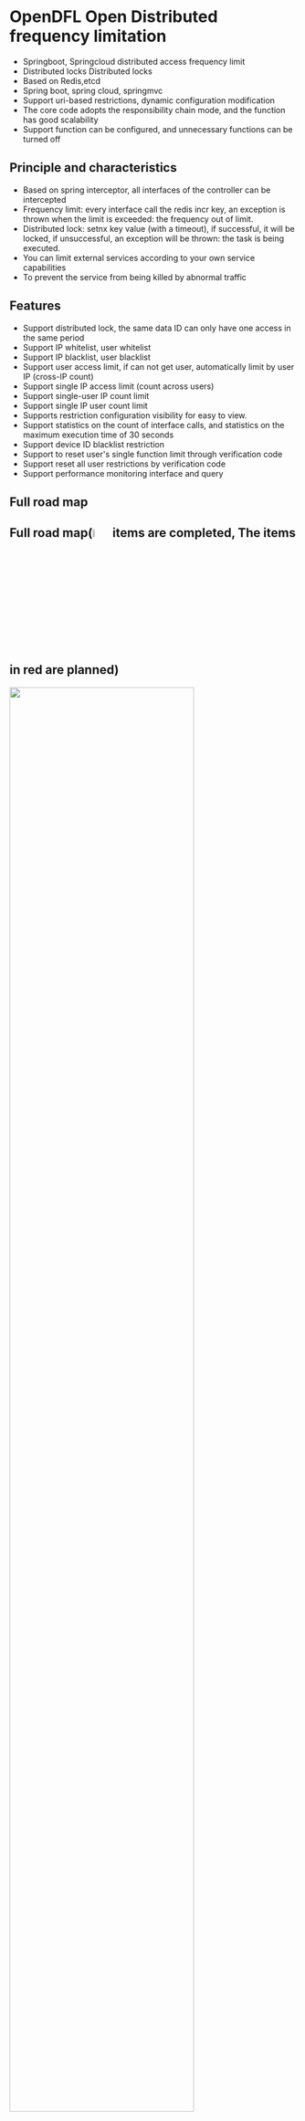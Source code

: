 # OpenDFL Open Distributed frequency limitation 
* Springboot, Springcloud distributed access frequency limit
* Distributed locks Distributed locks
* Based on Redis,etcd
* Spring boot, spring cloud, springmvc
* Support uri-based restrictions, dynamic configuration modification
* The core code adopts the responsibility chain mode, and the function has good scalability
* Support function can be configured, and unnecessary functions can be turned off

## Principle and characteristics
* Based on spring interceptor, all interfaces of the controller can be intercepted
* Frequency limit: every interface call the redis incr key, an exception is thrown when the limit is exceeded: the frequency out of limit.
* Distributed lock: setnx key value (with a timeout), if successful, it will be locked, if unsuccessful, an exception will be thrown: the task is being executed.
* You can limit external services according to your own service capabilities
* To prevent the service from being killed by abnormal traffic

## Features
* Support distributed lock, the same data ID can only have one access in the same period
* Support IP whitelist, user whitelist
* Support IP blacklist, user blacklist
* Support user access limit, if can not get user, automatically limit by user IP (cross-IP count)
* Support single IP access limit (count across users)
* Support single-user IP count limit
* Support single IP user count limit
* Supports restriction configuration visibility for easy to view.
* Support statistics on the count of interface calls, and statistics on the maximum execution time of 30 seconds
* Support device ID blacklist restriction
* Support to reset user's single function limit through verification code
* Support reset all user restrictions by verification code
* Support performance monitoring interface and query

## Full road map
## Full road map(<img src="https://opendfl-1259373829.file.myqcloud.com/doc/ok.webp" width="6%" syt height="6%" /> items are completed, The items in red are planned)
<img src="https://opendfl-1259373829.file.myqcloud.com/doc/opendfl_roadmap4.png" width="80%" syt height="80%" />


## Simple to use:

1. Distributed transaction lock, @RequestLock annotation, and supports dynamic modification of lock duration through yml
 ```java
@GetMapping("/waitLockTest")
@ResponseBody
@RequestLock(name = "waitLockTest", time=5, errMsg = "Task %s is running")
 ```

2. Distributed frequency limit, @Frequency annotation mode, and supports dynamic modification of frequency limit times through yml
```java
/**
 * 5 seconds in 5 times
 * 100 times per hour
 */
@GetMapping("/serverTimeFreq")
@ResponseBody
@Frequency(time = 5, limit = 5, name = "serverTimeFreq")
@Frequency2(time =3600, limit = 100, name = "serverTimeFreq")
public Long serverTimeFreq(HttpServletRequest request){
    return System.currentTimeMillis();
}
```
Dynamic modification limit, see application-frequency.yml
```yaml
limit:
  frequencyConfigs:
    - name: serverTimeFreq
      time: 5
      limit: 10
    - name: serverTimeFreq
      time: 3600
      limit: 50
```

3. Distributed frequency limit, configuration mode, see application-frequency.yml
```yaml
limit:
  uriConfigs:
      - uri: /frequencyTest/serverTimeUri
        time: 5
        limit: 8
        attrName: account
      - uri: /frequencyTest/serverTimeUri
        time: 3600
        limit: 30
        userIp: 7
        ipUser: 7
        attrName: account
```

4. There is a console to easily view interface information and corresponding restrictions

For example see: http://175.178.252.112:8080/index.html

Default account:
* admin/admin
* user/user